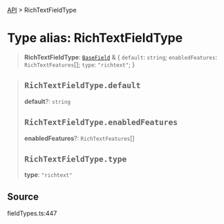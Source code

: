 [API](../index.md) > RichTextFieldType

# Type alias: RichTextFieldType

> **RichTextFieldType**: [`BaseField`](type-alias.BaseField.md) & \{
  `default`: `string`;
  `enabledFeatures`: `RichTextFeatures`[];
  `type`: `"richtext"`;
 }

> ## `RichTextFieldType.default`
>
> **default**?: `string`
>
> ## `RichTextFieldType.enabledFeatures`
>
> **enabledFeatures**?: `RichTextFeatures`[]
>
> ## `RichTextFieldType.type`
>
> **type**: `"richtext"`
>
>

## Source

fieldTypes.ts:447
